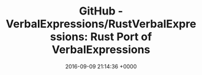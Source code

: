 ---
title: "GitHub - VerbalExpressions/RustVerbalExpressions: Rust Port of VerbalExpressions"
date: 2016-09-09 21:14:36 +0000
url: https://github.com/VerbalExpressions/RustVerbalExpressions
---